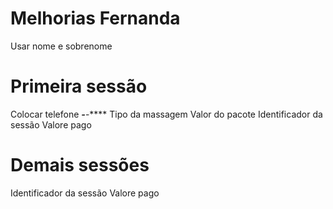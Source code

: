 # Melhorias Fernanda
Usar nome e sobrenome

# Primeira sessão
Colocar telefone ***-***-****
Tipo da massagem
Valor do pacote
Identificador da sessão
Valore pago 

# Demais sessões
Identificador da sessão
Valore pago